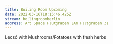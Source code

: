 ```yaml
---
title: Boiling Room Upcoming
date: 2022-03-16T18:15:46.425Z
stream: boilingroomberlin
address: Art Space Flutgraben (Am Flutgraben 3)
---
```

Lecsó with Mushrooms/Potatoes with fresh herbs
